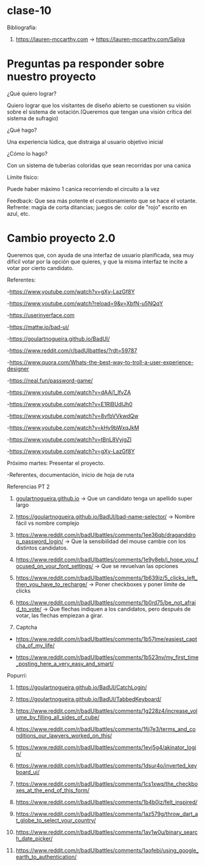 # clase-10

Bibliografía:

1. https://lauren-mccarthy.com -> https://lauren-mccarthy.com/Saliva

# Preguntas pa responder sobre nuestro proyecto

¿Qué quiero lograr?

Quiero lograr que los visitantes de diseño abierto se cuestionen su visión sobre el sistema de votación.(Queremos que tengan una visión crítica del sistema de sufragio)

¿Qué hago?

Una experiencia lúdica, que distraiga al usuario objetivo inicial 

¿Cómo lo hago?

Con un sistema de tuberías coloridas que sean recorridas por una canica

Límite físico: 

Puede haber máximo 1 canica recorriendo el circuito a la vez



Feedback: Que sea más potente el cuestionamiento que se hace el votante. Refrente: magia de corta ditancias; juegos de: color de "rojo" escrito en azul, etc.

# Cambio proyecto 2.0
Queremos que, con ayuda de una interfaz de usuario planificada, sea muy dificil votar por la opción que quieres, y que la misma interfaz te incite a votar por cierto candidato.

Referentes: 

-https://www.youtube.com/watch?v=gXy-LazGf8Y

-https://www.youtube.com/watch?reload=9&v=XbfN-u5NQqY

-https://userinyerface.com

-https://mattw.io/bad-ui/

-https://goulartnogueira.github.io/BadUI/

-https://www.reddit.com/r/badUIbattles/?rdt=59787

-https://www.quora.com/Whats-the-best-way-to-troll-a-user-experience-designer

-https://neal.fun/password-game/

-https://www.youtube.com/watch?v=dAAj1_lfvZA

-https://www.youtube.com/watch?v=E1RlBUdlJh0

-https://www.youtube.com/watch?v=8vfbVVkwdQw

-https://www.youtube.com/watch?v=kHy9bWxqJkM

-https://www.youtube.com/watch?v=tBnL8VyjgZI

-https://www.youtube.com/watch?v=gXy-LazGf8Y


Próximo martes: Presentar el proyecto. 

-Referentes, documentación, inicio de hoja de ruta




Referencias PT 2

1. [goulartnogueira.github.io](https://goulartnogueira.github.io/BadUI/LimitUsernameSize/) -> Que un candidato tenga un apellido super largo

2. https://goulartnogueira.github.io/BadUI/bad-name-selector/ -> Nombre fácil vs nombre complejo

3. https://www.reddit.com/r/badUIbattles/comments/1ee36qb/draganddrop_password_login/ -> Que la sensibilidad del mouse cambie con los distintos candidatos.

4. https://www.reddit.com/r/badUIbattles/comments/1e9y8eb/i_hope_you_focused_on_your_font_settings/ -> Que se revuelvan las opciones

5. https://www.reddit.com/r/badUIbattles/comments/1b639iz/5_clicks_left_then_you_have_to_recharge/ -> Poner checkboxes y poner límite de clicks

6. https://www.reddit.com/r/badUIbattles/comments/1b0rd75/be_not_afraid_to_vote/ -> Que flechas indiquen a los candidatos, pero después de votar, las flechas empiezan a girar.

7. Captcha
   
- https://www.reddit.com/r/badUIbattles/comments/1b57lme/easiest_captcha_of_my_life/
  
- https://www.reddit.com/r/badUIbattles/comments/1b523nv/my_first_time_posting_here_a_very_easy_and_smart/

Popurrí: 

1. https://goulartnogueira.github.io/BadUI/CatchLogin/

2. https://goulartnogueira.github.io/BadUI/TabbedKeyboard/

3. https://www.reddit.com/r/badUIbattles/comments/1g228z4/increase_volume_by_filling_all_sides_of_cube/

4. https://www.reddit.com/r/badUIbattles/comments/1fjj7e3/terms_and_conditions_our_lawyers_worked_on_this/

5. https://www.reddit.com/r/badUIbattles/comments/1evj5g4/akinator_login/

6. https://www.reddit.com/r/badUIbattles/comments/1dsur4o/inverted_keyboard_ui/

7. https://www.reddit.com/r/badUIbattles/comments/1cs1xwq/the_checkboxes_at_the_end_of_this_form/

8. https://www.reddit.com/r/badUIbattles/comments/1b4b0jz/felt_inspired/

9. https://www.reddit.com/r/badUIbattles/comments/1az579g/throw_dart_at_globe_to_select_your_country/

10. https://www.reddit.com/r/badUIbattles/comments/1av1w0u/binary_search_date_picker/

11. https://www.reddit.com/r/badUIbattles/comments/1aofebj/using_google_earth_to_authentication/
